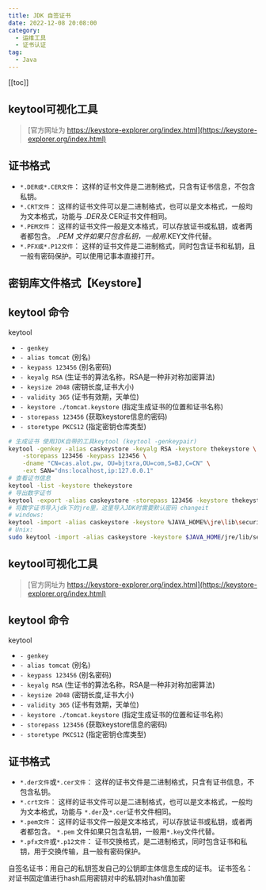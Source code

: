 ```yaml
---
title: JDK 自签证书
date: 2022-12-08 20:08:00
category: 
  - 运维工具
  - 证书认证
tag: 
  - Java
---
```



<!-- more -->
[[toc]]

## keytool可视化工具
>
> [官方网址为 https://keystore-explorer.org/index.html](https://keystore-explorer.org/index.html)

## 证书格式

- `*.DER或*.CER文件`： 这样的证书文件是二进制格式，只含有证书信息，不包含私钥。
- `*.CRT文件`： 这样的证书文件可以是二进制格式，也可以是文本格式，一般均为文本格式，功能与 *.DER及*.CER证书文件相同。
- `*.PEM文件`： 这样的证书文件一般是文本格式，可以存放证书或私钥，或者两者都包含。 *.PEM 文件如果只包含私钥，一般用*.KEY文件代替。
- `*.PFX或*.P12文件`： 这样的证书文件是二进制格式，同时包含证书和私钥，且一般有密码保护。可以使用记事本直接打开。

## 密钥库文件格式【Keystore】

## keytool 命令

keytool

- `- genkey`
- `- alias tomcat` (别名)
- `- keypass 123456` (别名密码)
- `- keyalg RSA` (生证书的算法名称，RSA是一种非对称加密算法)
- `- keysize 2048` (密钥长度,证书大小)
- `- validity 365` (证书有效期，天单位)
- `- keystore ./tomcat.keystore` (指定生成证书的位置和证书名称)
- `- storepass 123456` (获取keystore信息的密码)
- `- storetype PKCS12` (指定密钥仓库类型)

```bash
# 生成证书 使用JDK自带的工具keytool (keytool -genkeypair)
keytool -genkey -alias caskeystore -keyalg RSA -keystore thekeystore \
    -storepass 123456 -keypass 123456 \
    -dname "CN=cas.alot.pw, OU=bjtxra,OU=com,S=BJ,C=CN" \
    -ext SAN="dns:localhost,ip:127.0.0.1"
# 查看证书信息
keytool -list -keystore thekeystore
# 导出数字证书
keytool -export -alias caskeystore -storepass 123456 -keystore thekeystore -rfc -file cas.crt
# 将数字证书导入jdk下的jre里，这里导入JDK时需要默认密码 changeit
# windows:
keytool -import -alias caskeystore -keystore %JAVA_HOME%\jre\lib\security\cacerts -file cas.crt -trustcacerts -storepass changeit
# Unix:
sudo keytool -import -alias caskeystore -keystore $JAVA_HOME/jre/lib/security/cacerts -file cas.crt -trustcacerts -storepass changeit
```

## keytool可视化工具
>
> [官方网址为 https://keystore-explorer.org/index.html](https://keystore-explorer.org/index.html)

<!-- more -->

## keytool 命令

keytool

- `- genkey`
- `- alias tomcat` (别名)
- `- keypass 123456` (别名密码)
- `- keyalg RSA` (生证书的算法名称，RSA是一种非对称加密算法)
- `- keysize 2048` (密钥长度,证书大小)
- `- validity 365` (证书有效期，天单位)
- `- keystore ./tomcat.keystore` (指定生成证书的位置和证书名称)
- `- storepass 123456` (获取keystore信息的密码)
- `- storetype PKCS12` (指定密钥仓库类型)
  
## 证书格式

- `*.der文件`或`*.cer文件`： 这样的证书文件是二进制格式，只含有证书信息，不包含私钥。
- `*.crt文件`： 这样的证书文件可以是二进制格式，也可以是文本格式，一般均为文本格式，功能与 `*.der`及`*.cer`证书文件相同。
- `*.pem文件`： 这样的证书文件一般是文本格式，可以存放证书或私钥，或者两者都包含。 `*.pem` 文件如果只包含私钥，一般用`*.key`文件代替。
- `*.pfx文件`或`*.p12文件`： 证书交换格式，是二进制格式，同时包含证书和私钥，用于交换传输，且一般有密码保护。

自签名证书：用自己的私钥签发自己的公钥即主体信息生成的证书。
证书签名：对证书固定值进行hash后用密钥对中的私钥对hash值加密
